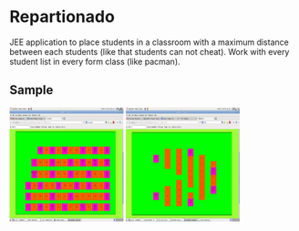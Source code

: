 Repartionado
============

JEE application to place students in a classroom with a maximum distance between each students (like that students can not cheat).
Work with every student list in every form class (like pacman).
<h2>Sample </h2>

 <img src="class.png" width="200" height="200"/>
 <img src="pacman.png" width="200" height="200"/>
